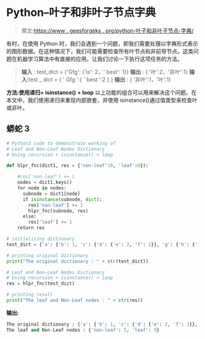 # Python–叶子和非叶子节点字典

> 原文:[https://www . geesforgeks . org/python-叶子和非叶子节点-字典/](https://www.geeksforgeeks.org/python-leaf-and-non-leaf-nodes-dictionary/)

有时，在使用 Python 时，我们会遇到一个问题，即我们需要处理以字典形式表示的图形数据。在这种情况下，我们可能需要检查所有叶节点和非前导节点。这类问题在机器学习算法中有直接的应用。让我们讨论一下执行这项任务的方法。

> **输入** : test_dict = {'Gfg': {'is': 2，' best': 1}}
> **输出** : { '叶':2，'非叶':1}
> **输入**:test _ dict = { ' Gfg ':{ ' best ':2 } }
> **输出** : { '非叶':1，'叶':1}

**方法:使用递归+ isinstance() + loop**
以上功能的组合可以用来解决这个问题。在本文中，我们使用递归来重现内部嵌套，并使用 isinstance()通过值类型来检查叶或非叶。

## 蟒蛇 3

```py
# Python3 code to demonstrate working of
# Leaf and Non-Leaf Nodes Dictionary
# Using recursion + isinstance() + loop

def hlpr_fnc(dict1, res = {'non-leaf':0, 'leaf':0}):

    #res['non-leaf'] += 1  
    nodes = dict1.keys()
    for node in nodes:
      subnode = dict1[node]
      if isinstance(subnode, dict):
        res['non-leaf'] += 1
        hlpr_fnc(subnode, res)
      else:
        res['leaf'] += 1 
    return res

# initializing dictionary
test_dict = {'a': {'b': 1, 'c': {'d': {'e': 2, 'f': 1}}, 'g': {'h': {'i': 2, 'j': 1}}}}

# printing original dictionary
print("The original dictionary : " + str(test_dict))

# Leaf and Non-Leaf Nodes Dictionary
# Using recursion + isinstance() + loop
res = hlpr_fnc(test_dict)

# printing result
print("The leaf and Non-Leaf nodes : " + str(res))
```

**输出:**

```py
The original dictionary : {'a': {'b': 1, 'c': {'d': {'e': 2, 'f': 1}}, 'g': {'h': {'i': 2, 'j': 1}}}}
The leaf and Non-Leaf nodes : {'non-leaf': 5, 'leaf': 5}
```